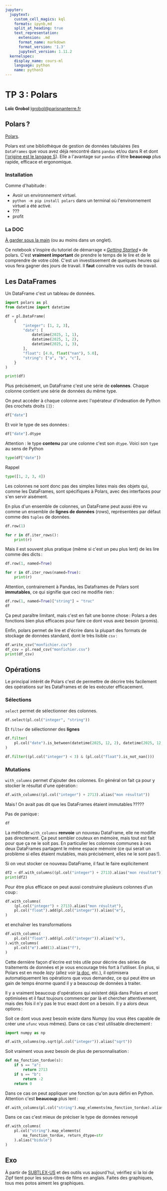 ```yaml
---
jupyter:
  jupytext:
    custom_cell_magics: kql
    formats: ipynb,md
    split_at_heading: true
    text_representation:
      extension: .md
      format_name: markdown
      format_version: '1.3'
      jupytext_version: 1.11.2
  kernelspec:
    display_name: cours-ml
    language: python
    name: python3
---
```


<!-- #region slideshow={"slide_type": "slide"} -->
<!-- LTeX: language=fr -->


TP 3 : Polars
=================

**Loïc Grobol** [<lgrobol@parisnanterre.fr>](mailto:lgrobol@parisnanterre.fr)

<!-- #endregion -->

<!-- #region slideshow={"slide_type": "slide"} -->
## Polars ?

[Polars](https://pola.rs/).

Polars est une bibliothèque de gestion de données tabulaires (les `DataFrames` que vous avez déjà
rencontré dans `pandas` et/ou dans R et dont [l'origine est le langage
S](https://towardsdatascience.com/preventing-the-death-of-the-dataframe-8bca1c0f83c8)). Elle a
l'avantage sur `pandas` d'être **beaucoup** plus rapide, efficace et ergonomique.
<!-- #endregion -->

<!-- #region slideshow={"slide_type": "subslide"} -->
### Installation
<!-- #endregion -->

Comme d'habitude :

- Avoir un environnement virtuel.
- `python -m pip install polars` dans un terminal où l'environnement virtuel a été activé.
- ???
- profit

### La DOC

[À garder sous la main](https://docs.pola.rs) (ou au moins dans un onglet).

Ce notebook s'inspire du tutoriel de démarrage « [*Getting
Started*](https://docs.pola.rs/user-guide/getting-started) » de polars. C'est **vraiment important**
de prendre le temps de le lire et de le comprendre de votre côté. C'est un investissement de
quelques heures qui vous fera gagner des jours de travail. Il **faut** connaître vos outils de
travail.

## Les DataFrames

Un DataFrame c'est un tableau de données.

```python
import polars as pl
from datetime import datetime

df = pl.DataFrame(
    {
        "integer": [1, 2, 3],
        "date": [
            datetime(2025, 1, 1),
            datetime(2025, 1, 2),
            datetime(2025, 1, 3),
        ],
        "float": [4.0, float("nan"), 5.0],
        "string": ["a", "b", "c"],
    }
)

print(df)
```

Plus précisément, un DataFrame c'est une série de **colonnes**. Chaque colonne contient une série de
données du même type.


On peut accéder à chaque colonne avec l'opérateur d'indexation de Python (les crochets droits `[]`) :

```python
df["date"]
```

Et voir le type de ses données :

```python
df["date"].dtype
```

Attention : le type **contenu** par une colonne c'est son `dtype`. Voici son `type` au sens de Python

```python
type(df["date"])
```

Rappel

```python
type([1, 2, 3, 4])
```

Les colonnes ne sont donc pas des simples listes mais des objets qui, comme les DataFrames, sont
spécifiques à Polars, avec des interfaces pour s'en servir aisément.


En plus d'un ensemble de colonnes, un DataFrame peut aussi être vu comme un ensemble de **lignes de données** (*rows*), représentées par défaut comme des `tuples` de données.

```python
df.row(1)
```

```python
for r in df.iter_rows():
    print(r)
```

Mais il est souvent plus pratique (même si c'est un peu plus lent) de les lire comme des dicts :

```python
df.row(1, named=True)
```

```python
for r in df.iter_rows(named=True):
    print(r)
```

Attention, contrairement à Pandas, les Dataframes de Polars sont **immutables**, ce qui signifie que ceci ne modifie rien :

```python
df.row(1, named=True)["string"] = "truc"
df
```

Ça peut paraître limitant, mais c'est en fait une bonne chose : Polars a des fonctions bien plus efficaces pour faire ce dont vous avez besoin (promis).


Enfin, polars permet de lire et d'écrire dans la plupart des formats de stockage de données standard, dont le très lisible `csv` :

```python
df.write_csv("monfichier.csv")
df_csv = pl.read_csv("monfichier.csv")
print(df_csv)
```

## Opérations

Le principal intérêt de Polars c'est de permettre de décrire très facilement des opérations sur les DataFrames et de les exécuter efficacement.

### Sélections


`select` permet de sélectionner des colonnes.

```python
df.select(pl.col("integer", "string"))
```

Et `filter` de sélectionner des **lignes**

```python
df.filter(
    pl.col("date").is_between(datetime(2025, 12, 2), datetime(2025, 12, 3)),
)
```

```python
df.filter((pl.col("integer") < 3) & (pl.col("float").is_not_nan()))
```

### Mutations

`with_columns` permet d'ajouter des colonnes. En général on fait ça pour y stocker le résultat d'une opération :

```python
df.with_columns((pl.col("integer") + 2713).alias("mon résultat"))
```

Mais ! On avait pas dit que les DataFrames étaient immutables ?????


Pas de panique :

```python
df
```

La méthode `with_columns` **renvoie** un nouveau DataFrame, elle ne modifie pas directement. Ça peut sembler couteux en mémoire, mais tout est fait pour que ça ne le soit pas. En particulier les colonnes communes à ces deux DataFrames partagent le même espace mémoire (ce qui serait un problème si elles étaient mutables, mais précisément, elles ne le sont pas !).


Si on veut stocker ce nouveau DataFrame, il faut le faire explicitement

```python
df2 = df.with_columns((pl.col("integer") + 2713).alias("mon résultat"))
print(df2)
```

Pour être plus efficace on peut aussi construire plusieurs colonnes d'un coup :

```python
df.with_columns(
    (pl.col("integer") + 2713).alias("mon résultat"),
    pl.col("float").add(pl.col("integer")).alias("e"),
)
```

et enchaîner les transformations

```python
df.with_columns(
    pl.col("float").add(pl.col("integer")).alias("e"),
).with_columns(
    pl.col("e").add(1).alias("f"),
)
```

Cette dernière façon d'écrire est très utile pour décrire des séries de traitements de données et je vous encourage très fort à l'utiliser. En plus, si Polars est en mode *lazy* (allez voir [la doc](https://docs.pola.rs/user-guide/concepts/lazy-vs-eager/), etc.), il optimisera automatiquement les opérations que vous demandez, ce qui peut être un gain de temps énorme quand il y a beaucoup de données à traiter.


Il y a vraiment beaucoup d'opérations qui existent déjà dans Polars et sont optimisées et il faut toujours commencer par là et chercher attentivement, mais des fois il n'y pas le truc exact dont on a besoin. Il y a alors deux options :


Soit ce dont vous avez besoin existe dans Numpy (ou vous êtes capable de créer une `ufunc` vous mêmes). Dans ce cas c'est utilisable directement :

```python
import numpy as np

df.with_columns(np.sqrt(pl.col("integer")).alias("sqrt"))
```

Soit vraiment vous avez besoin de plus de personnalisation :

```python
def ma_fonction_tordue(s):
    if s == "a":
        return 2713
    if s == "b":
        return -2
    return 0
```

Dans ce cas on peut appliquer une fonction qu'on aura défini en Python. Attention c'est **beaucoup** plus lent :

```python
df.with_columns(pl.col("string").map_elements(ma_fonction_tordue).alias("bidule"))
```

Dans ce cas c'est mieux de préciser le type de données renvoyé

```python
df.with_columns(
    pl.col("string").map_elements(
        ma_fonction_tordue, return_dtype=str
    ).alias("bidule")
)
```

## Exo

À partir de
[SUBTLEX-US](https://www.ugent.be/pp/experimentele-psychologie/en/research/documents/subtlexus) et
des outils vus aujourd'hui, vérifiez si la loi de Zipf tient pour les sous-titres de films en
anglais. Faites des graphiques, tous mes potos aiment les graphiques.
